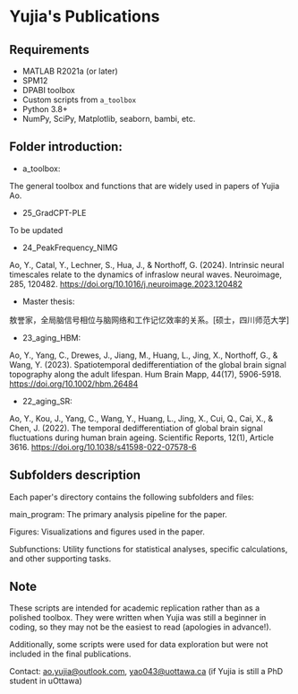 # Yujia's Publications

## Requirements
- MATLAB R2021a (or later)
- SPM12
- DPABI toolbox
- Custom scripts from `a_toolbox`
- Python 3.8+
- NumPy, SciPy, Matplotlib, seaborn, bambi, etc.



## Folder introduction: 

- a_toolbox:

The general toolbox and functions that are widely used in papers of Yujia Ao.

- 25_GradCPT-PLE

To be updated

- 24_PeakFrequency_NIMG

Ao, Y., Catal, Y., Lechner, S., Hua, J., & Northoff, G. (2024). Intrinsic neural timescales relate to the dynamics of infraslow neural waves. Neuroimage, 285, 120482. https://doi.org/10.1016/j.neuroimage.2023.120482 

- Master thesis: 

敖誉家，全局脑信号相位与脑网络和工作记忆效率的关系。[硕士，四川师范大学]

- 23_aging_HBM: 

Ao, Y., Yang, C., Drewes, J., Jiang, M., Huang, L., Jing, X., Northoff, G., & Wang, Y. (2023). Spatiotemporal dedifferentiation of the global brain signal topography along the adult lifespan. Hum Brain Mapp, 44(17), 5906-5918. https://doi.org/10.1002/hbm.26484

- 22_aging_SR: 

Ao, Y., Kou, J., Yang, C., Wang, Y., Huang, L., Jing, X., Cui, Q., Cai, X., & Chen, J. (2022). The temporal dedifferentiation of global brain signal fluctuations during human brain ageing. Scientific Reports, 12(1), Article 3616. https://doi.org/10.1038/s41598-022-07578-6

## Subfolders description
Each paper's directory contains the following subfolders and files:

main_program: The primary analysis pipeline for the paper.

Figures: Visualizations and figures used in the paper.

Subfunctions: Utility functions for statistical analyses, specific calculations, and other supporting tasks.

## Note
These scripts are intended for academic replication rather than as a polished toolbox. They were written when Yujia was still a beginner in coding, so they may not be the easiest to read (apologies in advance!).

Additionally, some scripts were used for data exploration but were not included in the final publications.

Contact: ao.yujia@outlook.com, yao043@uottawa.ca (if Yujia is still a PhD student in uOttawa)











